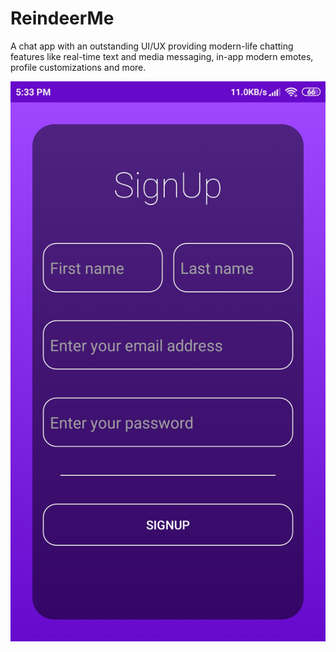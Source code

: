 # ReindeerMe
A chat app with an outstanding UI/UX providing modern-life chatting features like real-time text and media messaging, in-app modern emotes, profile customizations and more.

![](screenshots/CkbsIBq.jpg)
